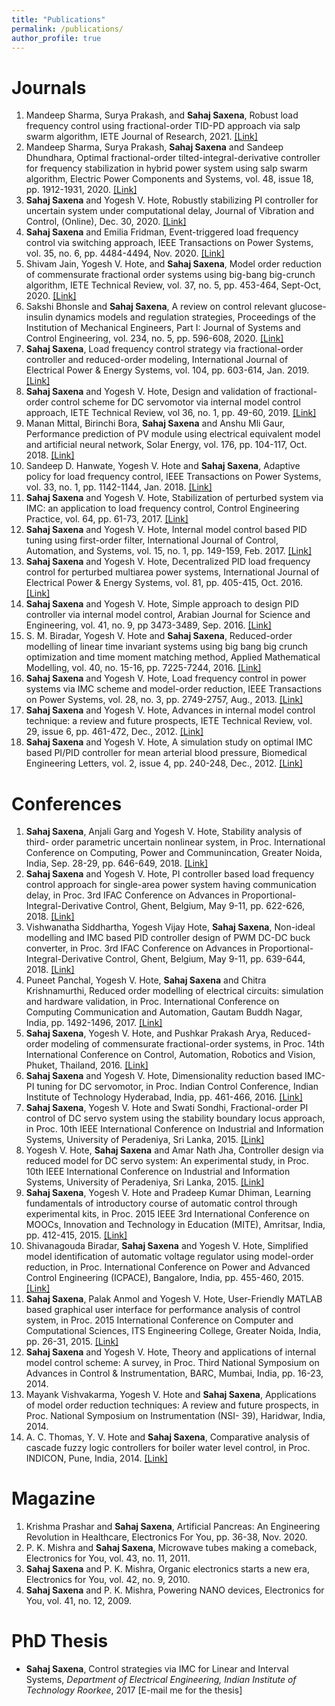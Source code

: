 ```yaml
---
title: "Publications"
permalink: /publications/
author_profile: true
---
```


Journals 
=============================
1. Mandeep Sharma, Surya Prakash, and __Sahaj Saxena__,  Robust load frequency control using fractional-order TID-PD approach via salp swarm algorithm, IETE Journal of Research, 2021. [[Link]](https://www.tandfonline.com/eprint/MARYGZHCI36VGBTKFTSP/full?target=10.1080/03772063.2021.1905084) 
2. Mandeep Sharma, Surya Prakash, __Sahaj Saxena__ and Sandeep Dhundhara, Optimal fractional-order tilted-integral-derivative controller for frequency stabilization in hybrid power system using salp swarm algorithm, Electric Power Components and Systems, vol. 48, issue 18, pp. 1912-1931, 2020. [[Link]](https://www.tandfonline.com/doi/full/10.1080/15325008.2021.1906792)
2.  __Sahaj Saxena__ and Yogesh V. Hote, Robustly stabilizing PI controller for uncertain system under computational delay, Journal of Vibration and Control, (Online), Dec. 30, 2020. [[Link]](https://journals.sagepub.com/doi/full/10.1177/1077546320957921)
3. __Sahaj Saxena__ and Emilia Fridman, Event-triggered load frequency control via switching approach, IEEE Transactions on Power Systems, vol. 35, no. 6, pp. 4484-4494, Nov. 2020. [[Link]](https://ieeexplore.ieee.org/document/8458230)
4. Shivam Jain, Yogesh V. Hote, and __Sahaj Saxena__, Model order reduction of commensurate fractional order systems using big-bang big-crunch algorithm, IETE Technical Review, vol. 37, no. 5, pp. 453-464, Sept-Oct, 2020. [[Link]](https://www.tandfonline.com/doi/abs/10.1080/02564602.2019.1653232)
5. Sakshi Bhonsle and __Sahaj Saxena__, A review on control relevant glucose-insulin dynamics models and regulation strategies, Proceedings of the Institution of Mechanical Engineers, Part I: Journal of Systems and Control Engineering, vol. 234, no. 5, pp. 596-608, 2020. [[Link]](https://journals.sagepub.com/doi/full/10.1177/0959651819870328)
6. __Sahaj Saxena__, Load frequency control strategy via fractional-order controller and reduced-order modeling, International Journal of Electrical Power & Energy Systems, vol. 104, pp. 603-614, Jan. 2019. [[Link]](https://www.sciencedirect.com/science/article/pii/S0142061517330727)
7. __Sahaj Saxena__ and Yogesh V. Hote, Design and validation of fractional-order control scheme for DC servomotor via internal model control approach, IETE Technical Review, vol 36, no. 1, pp. 49-60, 2019. [[Link]](https://www.tandfonline.com/doi/abs/10.1080/02564602.2017.1396935)
8. Manan Mittal, Birinchi Bora, __Sahaj Saxena__ and Anshu Mli Gaur, Performance prediction of PV module using electrical equivalent model and artificial neural network, Solar Energy, vol. 176, pp. 104-117, Oct. 2018. [[Link]](https://www.sciencedirect.com/science/article/pii/S0038092X18309988)
9. Sandeep D. Hanwate, Yogesh V. Hote and __Sahaj Saxena__, Adaptive policy for load frequency control, IEEE Transactions on Power Systems, vol. 33, no. 1, pp. 1142-1144, Jan. 2018. [[Link]](https://ieeexplore.ieee.org/abstract/document/8049368)
10. __Sahaj Saxena__ and Yogesh V. Hote, Stabilization of perturbed system via IMC: an application to load frequency control, Control Engineering Practice, vol. 64, pp. 61-73, 2017. [[Link]](https://www.sciencedirect.com/science/article/pii/S0967066117300886)
11. __Sahaj Saxena__ and Yogesh V. Hote, Internal model control based PID tuning using first-order filter, International Journal of Control, Automation, and Systems, vol. 15, no. 1, pp. 149-159, Feb. 2017. [[Link]](https://link.springer.com/article/10.1007/s12555-015-0115-y)
12. __Sahaj Saxena__ and Yogesh V. Hote, Decentralized PID load frequency control for perturbed multiarea power systems, International Journal of Electrical Power & Energy Systems, vol. 81, pp. 405-415, Oct. 2016. [[Link]](https://www.sciencedirect.com/science/article/pii/S0142061516303064) 
13. __Sahaj Saxena__ and Yogesh V. Hote, Simple approach to design PID controller via internal model control, Arabian Journal for Science and Engineering, vol. 41, no. 9, pp 3473-3489, Sep. 2016. [[Link]](https://link.springer.com/article/10.1007/s13369-016-2027-4)
14. S. M. Biradar, Yogesh V. Hote and __Sahaj Saxena__, Reduced-order modelling of linear time invariant systems using big bang big crunch optimization and time moment matching method, Applied Mathematical Modelling, vol. 40, no. 15-16, pp. 7225-7244, 2016. [[Link]](https://www.sciencedirect.com/science/article/pii/S0307904X16301317)
15. __Sahaj Saxena__ and Yogesh V. Hote, Load frequency control in power systems via IMC scheme and model-order reduction, IEEE Transactions on Power Systems, vol. 28, no. 3, pp. 2749-2757, Aug., 2013. [[Link]](https://ieeexplore.ieee.org/abstract/document/6476046/) 
16. __Sahaj Saxena__ and Yogesh V. Hote, Advances in internal model control technique: a review and future prospects, IETE Technical Review, vol. 29, issue 6, pp. 461-472, Dec., 2012. [[Link]](https://www.tandfonline.com/doi/abs/10.4103/0256-4602.105001)
17. __Sahaj Saxena__ and Yogesh V. Hote, A simulation study on optimal IMC based PI/PID controller for mean arterial blood pressure, Biomedical Engineering Letters, vol. 2, issue 4, pp. 240-248, Dec., 2012. [[Link]](https://link.springer.com/article/10.1007%2Fs13534-012-0077-4)

Conferences
===========
1. __Sahaj Saxena__, Anjali Garg and Yogesh V. Hote, Stability analysis of third- order parametric uncertain nonlinear system, in Proc. International Conference on Computing, Power and Communincation, Greater Noida, India, Sep. 28-29, pp. 646-649, 2018. [[Link]](https://ieeexplore.ieee.org/abstract/document/8674947)
1. __Sahaj Saxena__ and Yogesh V. Hote, PI controller based load frequency control approach for single-area power system having communication delay, in Proc. 3rd IFAC Conference on Advances in Proportional-Integral-Derivative Control, Ghent, Belgium, May 9-11, pp. 622-626, 2018. [[Link]](https://www.sciencedirect.com/science/article/pii/S2405896318304622)
1. Vishwanatha Siddhartha, Yogesh Vijay Hote, __Sahaj Saxena__, Non-ideal modelling and IMC based PID controller design of PWM DC-DC buck converter, in Proc. 3rd IFAC Conference on Advances in Proportional-Integral-Derivative Control, Ghent, Belgium, May 9-11, pp. 639-644, 2018. [[Link]](https://www.sciencedirect.com/science/article/pii/S2405896318304658)
1. Puneet Panchal, Yogesh V. Hote, __Sahaj Saxena__ and Chitra Krishnamurthi, Reduced order modelling of electrical circuits: simulation and hardware validation, in Proc. International Conference on Computing Communication and Automation, Gautam Buddh Nagar, India, pp. 1492-1496, 2017. [[Link]](https://ieeexplore.ieee.org/abstract/document/8230030)
1. __Sahaj Saxena__, Yogesh V. Hote, and Pushkar Prakash Arya, Reduced-order modeling of commensurate fractional-order systems, in Proc. 14th International Conference on Control, Automation, Robotics and Vision, Phuket, Thailand, 2016. [[Link]](https://ieeexplore.ieee.org/abstract/document/7838855)
1. __Sahaj Saxena__ and Yogesh V. Hote, Dimensionality reduction based IMC-PI tuning for DC servomotor, in Proc. Indian Control Conference, Indian Institute of Technology Hyderabad, India, pp. 461-466, 2016. [[Link]](https://ieeexplore.ieee.org/abstract/document/7441175)
1. __Sahaj Saxena__, Yogesh V. Hote and Swati Sondhi, Fractional-order PI control of DC servo system using the stability boundary locus approach, in Proc. 10th IEEE International Conference on Industrial and Information Systems, University of Peradeniya, Sri Lanka, 2015. [[Link]](https://ieeexplore.ieee.org/abstract/document/7399007)
1. Yogesh V. Hote, __Sahaj Saxena__ and Amar Nath Jha, Controller design via reduced model for DC servo system: An experimental study, in Proc. 10th IEEE International Conference on Industrial and Information Systems, University of Peradeniya, Sri Lanka, 2015. [[Link]](https://ieeexplore.ieee.org/abstract/document/7399006)
1. __Sahaj Saxena__, Yogesh V. Hote and Pradeep Kumar Dhiman, Learning fundamentals of introductory course of automatic control through experimental kits, in Proc. 2015 IEEE 3rd International Conference on MOOCs, Innovation and Technology in Education (MITE), Amritsar, India, pp. 412-415, 2015. [[Link]](https://ieeexplore.ieee.org/abstract/document/7375355)
1. Shivanagouda Biradar, __Sahaj Saxena__ and Yogesh V. Hote, Simplified model identification of automatic voltage regulator using model-order reduction, in Proc. International Conference on Power and Advanced Control Engineering (ICPACE), Bangalore, India, pp. 455-460, 2015. [[Link]](https://ieeexplore.ieee.org/abstract/document/7274985)
1. __Sahaj Saxena__, Palak Anmol and Yogesh V. Hote, User-Friendly MATLAB based graphical user interface for performance analysis of control system, in Proc. 2015 International Conference on Computer and Computational Sciences, ITS Engineering College, Greater Noida, India, pp. 26-31, 2015. [[Link]](https://ieeexplore.ieee.org/abstract/document/7361317)
1. __Sahaj Saxena__ and Yogesh V. Hote, Theory and applications of internal model control scheme: A survey, in Proc. Third National Symposium on Advances in Control & Instrumentation, BARC, Mumbai, India, pp. 16-23, 2014. 
1. Mayank Vishvakarma, Yogesh V. Hote and __Sahaj Saxena__, Applications of model order reduction techniques: A review and future prospects, in Proc. National Symposium on Instrumentation (NSI- 39), Haridwar, India, 2014. 
1. A. C. Thomas, Y. V. Hote and __Sahaj Saxena__, Comparative analysis of cascade fuzzy logic controllers for boiler water level control, in Proc. INDICON, Pune, India, 2014. [[Link]](https://ieeexplore.ieee.org/abstract/document/7030490)


Magazine
============
1. Krishma Prashar and __Sahaj Saxena__, Artificial Pancreas: An Engineering Revolution in Healthcare, Electronics For You, pp. 36-38, Nov. 2020.
1. P. K. Mishra and __Sahaj Saxena__, Microwave tubes making a comeback, Electronics for You, vol. 43, no. 11, 2011.
1. __Sahaj Saxena__ and P. K. Mishra, Organic electronics starts a new era, Electronics for You, vol. 42, no. 9, 2010.
1. __Sahaj Saxena__ and P. K. Mishra, Powering NANO devices, Electronics for You, vol. 41, no. 12, 2009.


PhD Thesis
===========
* __Sahaj Saxena__, Control strategies via IMC for Linear and Interval Systems, _Department of Electrical Engineering, Indian Institute of Technology Roorkee_, 2017 [E-mail me for the thesis]
